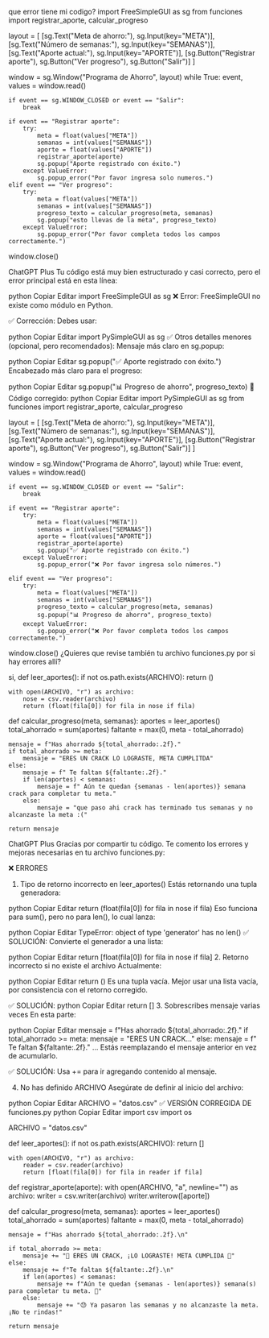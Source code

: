 que error tiene mi codigo? import FreeSimpleGUI as sg
from funciones import registrar_aporte, calcular_progreso

layout = [
    [sg.Text("Meta de ahorro:"), sg.Input(key="META")],
    [sg.Text("Número de semanas:"), sg.Input(key="SEMANAS")],
    [sg.Text("Aporte actual:"), sg.Input(key="APORTE")],
    [sg.Button("Registrar aporte"), sg.Button("Ver progreso"), sg.Button("Salir")]
]

window = sg.Window("Programa de Ahorro", layout)
while True:
    event, values = window.read()

    if event == sg.WINDOW_CLOSED or event == "Salir":
        break

    if event == "Registrar aporte":
        try:
            meta = float(values["META"])
            semanas = int(values["SEMANAS"])
            aporte = float(values["APORTE"])
            registrar_aporte(aporte)
            sg.popup("Aporte registrado con éxito.")
        except ValueError:
            sg.popup_error("Por favor ingresa solo numeros.")
    elif event == "Ver progreso":
        try:
            meta = float(values["META"])
            semanas = int(values["SEMANAS"])
            progreso_texto = calcular_progreso(meta, semanas)
            sg.popup("esto llevas de la meta", progreso_texto)
        except ValueError:
            sg.popup_error("Por favor completa todos los campos correctamente.")

window.close()

ChatGPT Plus
Tu código está muy bien estructurado y casi correcto, pero el error principal está en esta línea:

python
Copiar
Editar
import FreeSimpleGUI as sg
❌ Error:
FreeSimpleGUI no existe como módulo en Python.

✅ Corrección:
Debes usar:

python
Copiar
Editar
import PySimpleGUI as sg
✅ Otros detalles menores (opcional, pero recomendados):
Mensaje más claro en sg.popup:

python
Copiar
Editar
sg.popup("✅ Aporte registrado con éxito.")
Encabezado más claro para el progreso:

python
Copiar
Editar
sg.popup("📊 Progreso de ahorro", progreso_texto)
📌 Código corregido:
python
Copiar
Editar
import PySimpleGUI as sg
from funciones import registrar_aporte, calcular_progreso

layout = [
    [sg.Text("Meta de ahorro:"), sg.Input(key="META")],
    [sg.Text("Número de semanas:"), sg.Input(key="SEMANAS")],
    [sg.Text("Aporte actual:"), sg.Input(key="APORTE")],
    [sg.Button("Registrar aporte"), sg.Button("Ver progreso"), sg.Button("Salir")]
]

window = sg.Window("Programa de Ahorro", layout)
while True:
    event, values = window.read()

    if event == sg.WINDOW_CLOSED or event == "Salir":
        break

    if event == "Registrar aporte":
        try:
            meta = float(values["META"])
            semanas = int(values["SEMANAS"])
            aporte = float(values["APORTE"])
            registrar_aporte(aporte)
            sg.popup("✅ Aporte registrado con éxito.")
        except ValueError:
            sg.popup_error("❌ Por favor ingresa solo números.")
    
    elif event == "Ver progreso":
        try:
            meta = float(values["META"])
            semanas = int(values["SEMANAS"])
            progreso_texto = calcular_progreso(meta, semanas)
            sg.popup("📊 Progreso de ahorro", progreso_texto)
        except ValueError:
            sg.popup_error("❌ Por favor completa todos los campos correctamente.")

window.close()
¿Quieres que revise también tu archivo funciones.py por si hay errores allí?

si, def leer_aportes():
    if not os.path.exists(ARCHIVO):
        return ()

    with open(ARCHIVO, "r") as archivo:
        nose = csv.reader(archivo)
        return (float(fila[0]) for fila in nose if fila)


def calcular_progreso(meta, semanas):
    aportes = leer_aportes()
    total_ahorrado = sum(aportes)
    faltante = max(0, meta - total_ahorrado)

    mensaje = f"Has ahorrado ${total_ahorrado:.2f}."
    if total_ahorrado >= meta:
        mensaje = "ERES UN CRACK LO LOGRASTE, META CUMPLITDA"
    else:
        mensaje = f" Te faltan ${faltante:.2f}."
        if len(aportes) < semanas:
            mensaje = f" Aún te quedan {semanas - len(aportes)} semana crack para completar tu meta."
        else:
            mensaje = "que paso ahi crack has terminado tus semanas y no alcanzaste la meta :("

    return mensaje

ChatGPT Plus
Gracias por compartir tu código. Te comento los errores y mejoras necesarias en tu archivo funciones.py:

❌ ERRORES
1. Tipo de retorno incorrecto en leer_aportes()
Estás retornando una tupla generadora:

python
Copiar
Editar
return (float(fila[0]) for fila in nose if fila)
Eso funciona para sum(), pero no para len(), lo cual lanza:

python
Copiar
Editar
TypeError: object of type 'generator' has no len()
✅ SOLUCIÓN:
Convierte el generador a una lista:

python
Copiar
Editar
return [float(fila[0]) for fila in nose if fila]
2. Retorno incorrecto si no existe el archivo
Actualmente:

python
Copiar
Editar
return ()
Es una tupla vacía. Mejor usar una lista vacía, por consistencia con el retorno corregido.

✅ SOLUCIÓN:
python
Copiar
Editar
return []
3. Sobrescribes mensaje varias veces
En esta parte:

python
Copiar
Editar
mensaje = f"Has ahorrado ${total_ahorrado:.2f}."
if total_ahorrado >= meta:
    mensaje = "ERES UN CRACK..."
else:
    mensaje = f" Te faltan ${faltante:.2f}."
    ...
Estás reemplazando el mensaje anterior en vez de acumularlo.

✅ SOLUCIÓN:
Usa += para ir agregando contenido al mensaje.

4. No has definido ARCHIVO
Asegúrate de definir al inicio del archivo:

python
Copiar
Editar
ARCHIVO = "datos.csv"
✅ VERSIÓN CORREGIDA DE funciones.py
python
Copiar
Editar
import csv
import os

ARCHIVO = "datos.csv"

def leer_aportes():
    if not os.path.exists(ARCHIVO):
        return []

    with open(ARCHIVO, "r") as archivo:
        reader = csv.reader(archivo)
        return [float(fila[0]) for fila in reader if fila]

def registrar_aporte(aporte):
    with open(ARCHIVO, "a", newline="") as archivo:
        writer = csv.writer(archivo)
        writer.writerow([aporte])

def calcular_progreso(meta, semanas):
    aportes = leer_aportes()
    total_ahorrado = sum(aportes)
    faltante = max(0, meta - total_ahorrado)

    mensaje = f"Has ahorrado ${total_ahorrado:.2f}.\n"

    if total_ahorrado >= meta:
        mensaje += "🎉 ERES UN CRACK, ¡LO LOGRASTE! META CUMPLIDA 💪"
    else:
        mensaje += f"Te faltan ${faltante:.2f}.\n"
        if len(aportes) < semanas:
            mensaje += f"Aún te quedan {semanas - len(aportes)} semana(s) para completar tu meta. 🔄"
        else:
            mensaje += "😓 Ya pasaron las semanas y no alcanzaste la meta. ¡No te rindas!"

    return mensaje